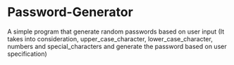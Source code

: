 # Password-Generator
A simple program that generate random passwords based on user input (It takes into consideration, upper_case_character, lower_case_character, numbers and special_characters and generate the password based on user specification)
